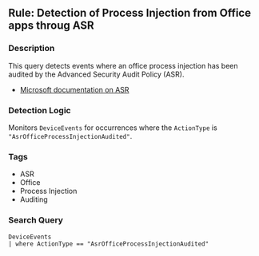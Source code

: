 ## Rule:  Detection of Process Injection from Office apps throug ASR

### Description
This query detects events where an office process injection has been audited by the Advanced Security Audit Policy (ASR).

- [Microsoft documentation on ASR](https://docs.microsoft.com/en-us/windows/security/threat-protection/auditing/advanced-security-audit-policy-settings)

### Detection Logic
Monitors `DeviceEvents` for occurrences where the `ActionType` is `"AsrOfficeProcessInjectionAudited"`.

### Tags
- ASR
- Office
- Process Injection
- Auditing

### Search Query
```kql
DeviceEvents
| where ActionType == "AsrOfficeProcessInjectionAudited"
```
